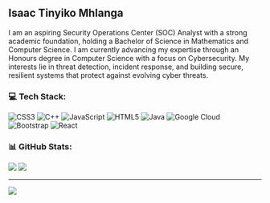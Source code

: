 ## Isaac Tinyiko Mhlanga
I am an aspiring Security Operations Center (SOC) Analyst with a strong academic foundation, holding a Bachelor of Science in Mathematics and Computer Science. I am currently advancing my expertise through an Honours degree in Computer Science with a focus on Cybersecurity. My interests lie in threat detection, incident response, and building secure, resilient systems that protect against evolving cyber threats.


### 💻 Tech Stack:
![CSS3](https://img.shields.io/badge/css3-%231572B6.svg?style=for-the-badge&logo=css3&logoColor=white) ![C++](https://img.shields.io/badge/c++-%2300599C.svg?style=for-the-badge&logo=c%2B%2B&logoColor=white) ![JavaScript](https://img.shields.io/badge/javascript-%23323330.svg?style=for-the-badge&logo=javascript&logoColor=%23F7DF1E) ![HTML5](https://img.shields.io/badge/html5-%23E34F26.svg?style=for-the-badge&logo=html5&logoColor=white) ![Java](https://img.shields.io/badge/java-%23ED8B00.svg?style=for-the-badge&logo=openjdk&logoColor=white) ![Google Cloud](https://img.shields.io/badge/GoogleCloud-%234285F4.svg?style=for-the-badge&logo=google-cloud&logoColor=white) ![Bootstrap](https://img.shields.io/badge/bootstrap-%238511FA.svg?style=for-the-badge&logo=bootstrap&logoColor=white) ![React](https://img.shields.io/badge/react-%2320232a.svg?style=for-the-badge&logo=react&logoColor=%2361DAFB)
### 📊 GitHub Stats:
![](https://github-readme-stats.vercel.app/api?username=Isaac-mhlanga&theme=darcula&hide_border=true&include_all_commits=false&count_private=true)
![](https://nirzak-streak-stats.vercel.app/?user=Isaac-mhlanga&theme=darcula&hide_border=true)<br/>


---
[![](https://visitcount.itsvg.in/api?id=Isaac-mhlanga&icon=0&color=0)](https://visitcount.itsvg.in)

